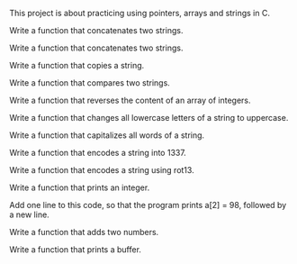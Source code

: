 This project is about practicing using pointers, arrays and strings in C.


Write a function that concatenates two strings.

Write a function that concatenates two strings.

Write a function that copies a string.

Write a function that compares two strings.

Write a function that reverses the content of an array of integers.

Write a function that changes all lowercase letters of a string to uppercase.

Write a function that capitalizes all words of a string.

Write a function that encodes a string into 1337.

Write a function that encodes a string using rot13.

Write a function that prints an integer.

Add one line to this code, so that the program prints a[2] = 98, followed by a new line.

Write a function that adds two numbers.

Write a function that prints a buffer.
